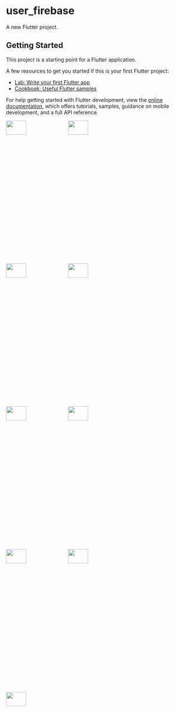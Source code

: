 # user_firebase

A new Flutter project.

## Getting Started

This project is a starting point for a Flutter application.

A few resources to get you started if this is your first Flutter project:

- [Lab: Write your first Flutter app](https://docs.flutter.dev/get-started/codelab)
- [Cookbook: Useful Flutter samples](https://docs.flutter.dev/cookbook)

For help getting started with Flutter development, view the
[online documentation](https://docs.flutter.dev/), which offers tutorials,
samples, guidance on mobile development, and a full API reference.



<p>

<img src="https://github.com/jeminthesiya/user_ecommerce/assets/117918175/6a67f8c2-9141-4469-a758-8cf3297c4fa2" height="10%" width ="33%" >
<img src="https://github.com/jeminthesiya/user_ecommerce/assets/117918175/6df97a61-5f49-4e77-9ebc-0bc3b0001624"  height="10%" width ="33%">
<img src="https://github.com/jeminthesiya/user_ecommerce/assets/117918175/49b1af9c-aa3e-4a7a-adfd-40a1ef69ebb7"  height="10%" width ="33%">
<img src="https://github.com/jeminthesiya/user_ecommerce/assets/117918175/bb68226a-b955-422a-92a8-c0f8d1c7fdf0" height="10%" width ="33%" >
<img src="https://github.com/jeminthesiya/user_ecommerce/assets/117918175/c1c3ad2d-12a3-4087-adfe-f45ca85606ab"  height="10%" width ="33%">
<img src="https://github.com/jeminthesiya/user_ecommerce/assets/117918175/712f0be3-8ee6-40e3-8220-cfb6255cefc8"  height="10%" width ="33%">
<img src="https://github.com/jeminthesiya/user_ecommerce/assets/117918175/6feb6999-9ce4-4773-86c6-08eb5a8f3cb6" height="10%" width ="33%" >
<img src="https://github.com/jeminthesiya/user_ecommerce/assets/117918175/3f92e10a-78b5-45b7-be84-312483651cbf"  height="10%" width ="33%">
<img src="https://github.com/jeminthesiya/user_ecommerce/assets/117918175/8e16f630-ebc8-401e-abb4-180a557e9276"  height="10%" width ="33%">

</p>
